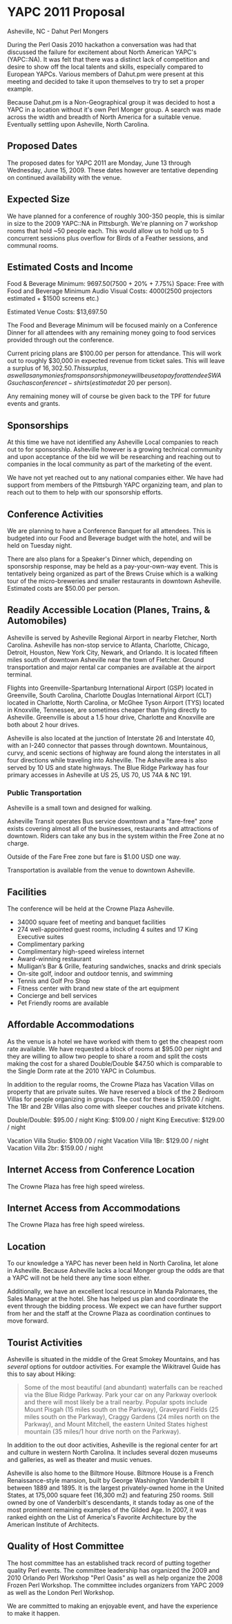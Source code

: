 # YAPC 2011 Proposal

Asheville, NC - Dahut Perl Mongers

During the Perl Oasis 2010 hackathon a conversation was had that
discussed the failure for excitement about North American YAPC's
(YAPC::NA). It was felt that there was a distinct lack of competition
and desire to show off the local talents and skills, especially compared
to European YAPCs. Various members of Dahut.pm were present at this
meeting and decided to take it upon themselves to try to set a proper
example.

Because Dahut.pm is a Non-Geographical group it was decided to host a
YAPC in a location without it's own Perl Monger group. A search was made
across the width and breadth of North America for a suitable venue.
Eventually settling upon Asheville, North Carolina.

## Proposed Dates

The proposed dates for YAPC 2011 are Monday, June 13 through Wednesday,
June 15, 2009. These dates however are tentative depending on continued
availability with the venue.

## Expected Size

We have planned for a conference of roughly 300-350 people, this is
similar in size to the 2009 YAPC::NA in Pittsburgh. We're planning on 7
workshop rooms that hold ~50 people each. This would allow us to hold up
to 5 concurrent sessions plus overflow for Birds of a Feather sessions,
and communal rooms.

## Estimated Costs and Income

Food & Beverage Minimum: $9697.50 ($7500 + 20% + 7.75%)
Space: Free with Food and Beverage Minimum
Audio Visual Costs: $4000 ($2500 projectors estimated + $1500 screens etc.)

Estimated Venue Costs: $13,697.50

The Food and Beverage Minimum will be focused mainly on a Conference
Dinner for all attendees with any remaining money going to food services
provided through out the conference.

Current pricing plans are $100.00 per person for attendance. This will
work out to roughly $30,000 in expected revenue from ticket sales. This
will leave a surplus of $16,302.50. This surplus, as well as any monies
from sponsorship money will be use to pay for attendee SWAG such as
conference t-shirts (estimated at ~$20 per person).

Any remaining money will of course be given back to the TPF for future
events and grants.

## Sponsorships

At this time we have not identified any Asheville Local companies to
reach out to for sponsorship. Asheville however is a growing technical
community and upon acceptance of the bid we will be researching and
reaching out to companies in the local community as part of the
marketing of the event.

We have not yet reached out to any national companies either. We have
had support from members of the Pittsburgh YAPC organizing team, and
plan to reach out to them to help with our sponsorship efforts.

## Conference Activities

We are planning to have a Conference Banquet for all attendees. This is
budgeted into our Food and Beverage budget with the hotel, and will be
held on Tuesday night.

There are also plans for a Speaker's Dinner which, depending on
sponsorship response, may be held as a pay-your-own-way event. This is
tentatively being organized as part of the Brews Cruise which is a
walking tour of the micro-breweries and smaller restaurants in downtown
Asheville. Estimated costs are $50.00 per person. 

## Readily Accessible Location (Planes, Trains, & Automobiles)

Asheville is served by Asheville Regional Airport in nearby Fletcher,
North Carolina. Asheville has non-stop service to Atlanta, Charlotte,
Chicago, Detroit, Houston, New York City, Newark, and Orlando. It is
located fifteen miles south of downtown Asheville near the town of
Fletcher. Ground transportation and major rental car companies are
available at the airport terminal.

Flights into Greenville-Spartanburg International Airport (GSP) located
in Greenville, South Carolina, Charlotte Douglas International Airport
(CLT) located in Charlotte, North Carolina, or McGhee Tyson Airport
(TYS) located in Knoxville, Tennessee, are sometimes cheaper than flying
directly to Asheville. Greenville is about a 1.5 hour drive, Charlotte
and Knoxville are both about 2 hour drives.

Asheville is also located at the junction of Interstate 26 and
Interstate 40, with an I-240 connector that passes through downtown.
Mountainous, curvy, and scenic sections of highway are found along the
interstates in all four directions while traveling into Asheville. The
Asheville area is also served by 10 US and state highways. The Blue
Ridge Parkway has four primary accesses in Asheville at US 25, US 70, US
74A & NC 191.

### Public Transportation

Asheville is a small town and designed for walking. 

Asheville Transit operates Bus service downtown and a "fare-free" zone
exists covering almost all of the businesses, restaurants and
attractions of downtown. Riders can take any bus in the system within
the Free Zone at no charge.

Outside of the Fare Free zone but fare is $1.00 USD one way.

Transportation is available from the venue to downtown Asheville.

## Facilities

The conference will be held at the Crowne Plaza Asheville.

* 34000 square feet of meeting and banquet facilities
* 274 well-appointed guest rooms, including 4 suites and 17 King Executive suites
* Complimentary parking
* Complimentary high-speed wireless internet
* Award-winning restaurant
* Mulligan’s Bar & Grille, featuring sandwiches, snacks and drink specials
* On-site golf, indoor and outdoor tennis, and swimming
* Tennis and Golf Pro Shop
* Fitness center with brand new state of the art equipment
* Concierge and bell services
* Pet Friendly rooms  are available

## Affordable Accommodations

As the venue is a hotel we have worked with them to get the cheapest
room rate available. We have requested a block of rooms at $95.00 per
night and they are willing to allow two people to share a room and split
the costs making the cost for a shared Double/Double $47.50 which is
comparable to the Single Dorm rate at the 2010 YAPC in Columbus.

In addition to the regular rooms, the Crowne Plaza has Vacation Villas
on property that are private suites. We have reserved a block of the 2
Bedroom Villas for people organizing in groups. The cost for these is
$159.00 / night. The 1Br and 2Br Villas also come with sleeper couches
and private kitchens.

Double/Double: $95.00 / night
King: $109.00 / night
King Executive: $129.00 / night

Vacation Villa Studio: $109.00 / night
Vacation Villa 1Br: $129.00 / night
Vacation Villa 2br: $159.00 / night 

## Internet Access from Conference Location

The Crowne Plaza has free high speed wireless.

## Internet Access from Accommodations

The Crowne Plaza has free high speed wireless.

## Location

To our knowledge a YAPC has never been held in North Carolina, let alone
in Asheville. Because Asheville lacks a local Monger group the odds are
that a YAPC will not be held there any time soon either.

Additionally, we have an excellent local resource in Manda Palomares,
the Sales Manager at the hotel. She has helped us plan and coordinate
the event through the bidding process. We expect we can have further
support from her and the staff at the Crowne Plaza as coordination
continues to move forward.

## Tourist Activities

Asheville is situated in the middle of the Great Smokey Mountains, and
has *several* options for outdoor activities. For example the Wikitravel
Guide has this to say about Hiking:

>   Some of the most beautiful (and abundant) waterfalls can be reached via
>   the Blue Ridge Parkway. Park your car on any Parkway overlook and there
>   will most likely be a trail nearby. Popular spots include Mount Pisgah
>   (15 miles south on the Parkway), Graveyard Fields (25 miles south on the
>   Parkway), Craggy Gardens (24 miles north on the Parkway), and Mount
>   Mitchell, the eastern United States highest mountain (35 miles/1 hour
>   drive north on the Parkway).

In addition to the out door activities, Asheville is the regional center
for art and culture in western North Carolina. It includes several dozen
museums and galleries, as well as theater and music venues. 

Asheville is also home to the Biltmore House. Biltmore House is a French
Renaissance-style mansion, built by George Washington Vanderbilt II
between 1889 and 1895. It is the largest privately-owned home in the
United States, at 175,000 square feet (16,300 m2) and featuring 250
rooms. Still owned by one of Vanderbilt's descendants, it stands today
as one of the most prominent remaining examples of the Gilded Age. In
2007, it was ranked eighth on the List of America's Favorite
Architecture by the American Institute of Architects.

## Quality of Host Committee

The host committee has an established track record of putting together
quality Perl events. The committee leadership has organized the 2009 and
2010 Orlando Perl Workshop "Perl Oasis" as well as help organize the
2008 Frozen Perl Workshop. The committee includes organizers from YAPC
2009 as well as the London Perl Workshop.

We are committed to making an enjoyable event, and have the experience
to make it happen.
